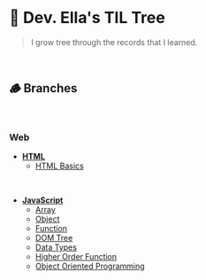 <br/>

# 🌳 Dev. Ella's TIL Tree

> I grow tree through the records that I learned.

<br/>

## 🪵 Branches
<br/>

### Web
- **[HTML](HTML)**
  - [HTML Basics](HTML/Basics.md)

<br/>

- **[JavaScript](JavaScript)**
  - [Array](JavaScript/array.md)
  - [Object](JavaScript/object.md)
  - [Function](JavaScript/Function.md)
  - [DOM Tree](JavaScript/DOM_Tree.md)
  - [Data Types](JavaScript/DataTypes.md)
  - [Higher Order Function](JavaScript/HigherOrderFunction.md)
  - [Object Oriented Programming](JavaScript/ObjectOrientedProgramming.md)
